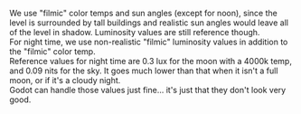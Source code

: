 We use "filmic" color temps and sun angles (except for noon), since the level is surrounded by tall buildings and realistic sun angles would leave all of the level in shadow. Luminosity values are still reference though.  
For night time, we use non-realistic "filmic" luminosity values in addition to the "filmic" color temp.  
Reference values for night time are 0.3 lux for the moon with a 4000k temp, and 0.09 nits for the sky. It goes much lower than that when it isn't a full moon, or if it's a cloudy night.  
Godot can handle those values just fine... it's just that they don't look very good.